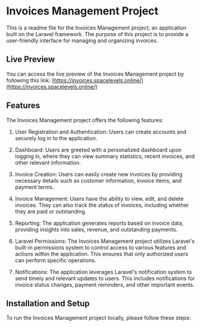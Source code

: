 # Invoices Management Project

This is a readme file for the Invoices Management project, an application built on the Laravel framework. The purpose of this project is to provide a user-friendly interface for managing and organizing invoices.

## Live Preview

You can access the live preview of the Invoices Management project by following this link: [https://invoices.spacelevels.online/](https://invoices.spacelevels.online/)

## Features

The Invoices Management project offers the following features:

1. User Registration and Authentication: Users can create accounts and securely log in to the application.

2. Dashboard: Users are greeted with a personalized dashboard upon logging in, where they can view summary statistics, recent invoices, and other relevant information.

3. Invoice Creation: Users can easily create new invoices by providing necessary details such as customer information, invoice items, and payment terms.

4. Invoice Management: Users have the ability to view, edit, and delete invoices. They can also track the status of invoices, including whether they are paid or outstanding.

5. Reporting: The application generates reports based on invoice data, providing insights into sales, revenue, and outstanding payments.

6. Laravel Permissions: The Invoices Management project utilizes Laravel's built-in permissions system to control access to various features and actions within the application. This ensures that only authorized users can perform specific operations.

7. Notifications: The application leverages Laravel's notification system to send timely and relevant updates to users. This includes notifications for invoice status changes, payment reminders, and other important events.

## Installation and Setup

To run the Invoices Management project locally, please follow these steps:
